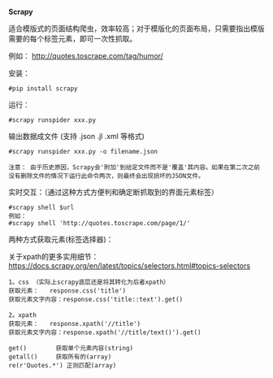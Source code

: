 **Scrapy**

适合模版式的页面结构爬虫，效率较高；对于模版化的页面布局，只需要指出模版需要的每个标签元素，即可一次性抓取。

例如： http://quotes.toscrape.com/tag/humor/

安装：

    #pip install scrapy

运行：
    
    #scrapy runspider xxx.py
    
输出数据成文件 (支持 .json .jl .xml 等格式)

    #scrapy runspider xxx.py -o filename.json  
    
    注意： 由于历史原因，Scrapy会'附加'到给定文件而不是'覆盖'其内容。如果在第二次之前没有删除文件的情况下运行此命令两次，则最终会出现损坏的JSON文件。
   
    
实时交互：（通过这种方式方便判和确定断抓取到的界面元素标签）    
   
    #scrapy shell $url
    例如：
    #scrapy shell 'http://quotes.toscrape.com/page/1/' 

两种方式获取元素(标签选择器)：

关于xpath的更多实用细节：
https://docs.scrapy.org/en/latest/topics/selectors.html#topics-selectors

    1。css （实际上scrapy底层还是将其转化为后者xpath）
    获取元素：   response.css('title')
    获取元素文字内容：response.css('title::text').get()
        
    2。xpath    
    获取元素：   response.xpath('//title')
    获取元素文字内容：response.xpath('//title/text()').get()
    
    get()        获取单个元素内容(string)
    getall()     获取所有的(array)
    re(r'Quotes.*') 正则匹配(array)
    
    